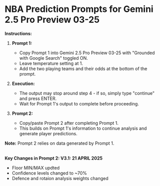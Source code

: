 # NBA Prediction Prompts for Gemini 2.5 Pro Preview 03-25

**Instructions:**

1. **Prompt 1:**
   - Copy Prompt 1 into Gemini 2.5 Pro Preview 03-25 with "Grounded with Google Search" toggled ON.
   - Leave temperature setting at 1.
   - Add the two playing teams and their odds at the bottom of the prompt.

2. **Execution:**
   - The output may stop around step 4 - if so, simply type "continue" and press ENTER.
   - Wait for Prompt 1's output to complete before proceeding.

3. **Prompt 2:**
   - Copy/paste Prompt 2 after completing Prompt 1.
   - This builds on Prompt 1's information to continue analysis and generate player predictions.

**Note:** Prompt 2 relies on data generated by Prompt 1.<br><br>


**Key Changes in Prompt 2: V3.1: 21 APRIL 2025**
- Floor MIN/MAX updted
- Confidence levels changed to ~70%
- Defence and rotaion analysis weights changed
  
  
